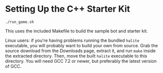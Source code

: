 # Setting Up the C++ Starter Kit

    ./run_game.sh
    
This uses the included Makefile to build the sample bot and starter kit.

Linux users: if you're having problems running the bundled `halite` 
executable, you will probably want to build your own from source. Grab the 
source download from the Downloads page, extract it, and run `make` inside
the extracted directory. Then, move the built `halite` executable to this
directory. You will need GCC 7.2 or newer, but preferably the latest version
of GCC.
